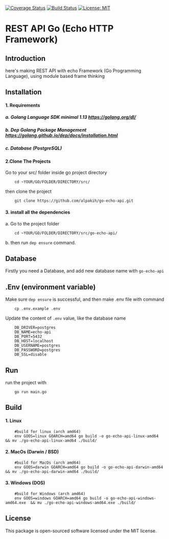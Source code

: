 [![Coverage Status](https://coveralls.io/repos/github/huzairuje/go-echo-api/badge.svg?branch=master)](https://coveralls.io/github/huzairuje/go-echo-api?branch=master)
[![Build Status](https://travis-ci.org/huzairuje/go-echo-api.svg?branch=master)](https://travis-ci.org/huzairuje/go-echo-api)
[![License: MIT](https://img.shields.io/badge/License-MIT-yellow.svg)](https://opensource.org/licenses/MIT)

# REST API Go (Echo HTTP Framework)

## Introduction
here's making REST API with echo Framework (Go Programming Language), 
using module based frame thinking

## Installation
#### 1. Requirements

##### a. Golang Language SDK minimal 1.13 https://golang.org/dl/
##### b. Dep Golang Package Management https://golang.github.io/dep/docs/installation.html
##### c. Database (PostgreSQL)

#### 2.Clone The Projects
Go to your src/ folder inside go project directory
```$xslt
    cd ~YOUR/GO/FOLDER/DIRECTORY/src/
``` 
then clone the project
```$xslt
    git clone https://github.com/alpakih/go-echo-api.git
```
#### 3. install all the dependencies
a. Go to the project folder
```$xslt
    cd ~YOUR/GO/FOLDER/DIRECTORY/src/go-echo-api/
```
b. then run `dep ensure` command.
## Database
Firstly you need a Database, and add new database name with
`go-echo-api`

## .Env (environment variable)
Make sure `dep ensure` is successful, and then make .env file with command
```$xslt
    cp .env.example .env
```

Update the content of `.env` value, like the database name
```$xslt
    DB_DRIVER=postgres
    DB_NAME=echo-api
    DB_PORT=5432
    DB_HOST=localhost
    DB_USERNAME=postgres
    DB_PASSWORD=postgres
    DB_SSL=disable
```
## Run
run the project with
```$xslt
    go run main.go
```

## Build
#### 1. Linux
```$xslt
    #build for linux (arch amd64)
    env GOOS=linux GOARCH=amd64 go build -o go-echo-api-linux-amd64  && mv ./go-echo-api-linux-amd64 ./build/
```

#### 2. MacOs (Darwin / BSD)
```$xslt
    #build for MacOs (arch amd64)
    env GOOS=darwin GOARCH=amd64 go build -o go-echo-api-darwin-amd64  && mv ./go-echo-api-darwin-amd64 ./build/
```

#### 3. Windows (DOS)
```$xslt
    #build for Windows (arch amd64)
    env GOOS=windows GOARCH=amd64 go build -o go-echo-api-windows-amd64.exe  && mv ./go-echo-api-windows-amd64.exe ./build/
```

## License
This package is open-sourced software licensed under the MIT license.